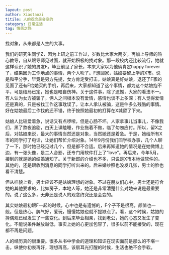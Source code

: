 ```yaml
---
layout: post
author: Xiaotaozi
titile: 人的观念是会变的
category: 日常生活
tag: 情感之殇
---
```


找对象，从来都是人生的大事。

我们的研究生同学Z，因为上研之前工作过，岁数比大家大两岁，再加上导师的热心教导，自从跟导师见过面，就开始积极的找对象。那一段校内还比较流行，她就这样认识了她的男友F。毕业前见了家长，本来大家以为他俩肯定happy forever了，结果因为工作地点的事情，两个人吹了。F想回家，姑娘要留上学的X市。说是和平分手，毕竟是男方先提，女方肯定受打击。姑娘真是好姑娘，退还了F家的见面了还有F给她买的手机，再后来，大家都知道了这个事情，都为这个姑娘抱不平，可是结局已定，她也是暗自伤神。关于这件事，除了遗憾，大家的看法不一。有人认为女方被骗了，俩人之间根本没有爱情，感情也谈不上多深；有人觉得爱情还是真的，只是被找工作这事耽误了。让本人承认被骗，这是件多么残酷的事情。好在姑娘最后工作找的还不错，终于按照她最初的打算在X城留了下来。

姑娘人比较爱着急，说话又有点啰嗦，但是心肠不坏。人家拿事儿当事儿，不像我们，黑了熬夜追剧，白天上课瞌睡，作业拖着不做，临了匆匆应付。所以，留X之后，对姑娘来说，最大的事情当然还是对象，当然她还是着急。于是，她给所有X市的同学打了电话，让她们帮忙介绍对象。14年9月份我们回学校办事，几个人聊了一下，那时她已经见过几个，但是都不合适。后来再知道她的情况是在她微博上边，有一张头像，是二人合影，还专门用软件打上了“love”。再后来，今年5月，接到的就是她的结婚通知了。关于新郎的介绍也不多，只说是X市本地做软件的。其他的，还是跟收到消息的同学打听出来的。后来婚纱照也没发几张，男士的脸也看不清楚。

但从样貌上看，男士应该不是姑娘理想的对象。不过在朋友们心中，男士还是符合她的其他要求的，比如房子，本地人等，她还是非常清楚什么对她来说是最重要的。说了这么多，无非还是说人的观念终究还是会变的。

其实姑娘最初跟F一起的时候，心中也是有遗憾的，F个子不是很高，颜值也一般。但是热心，脾气好，爱玩，慢慢姑娘也就不提缺点了。看，这个时候，姑娘的择偶观已经发生了一些变化。到后来毕业相亲，找到老公，她的心态又发生了变化。不能说条件越放越低，事实上她的心更加包容了，很多以前不能接受的，现在都不再是问题。

人的经历真的很重要。很多从书中学会的道理和知识在现实面前是那么的不堪一击。纵使你初衷再好，理想再高，该扇耳光打醒的时候，生活也绝不会手软。
